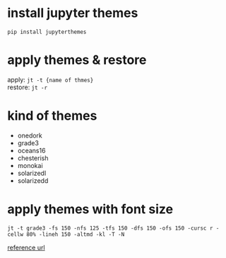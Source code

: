 # install jupyter themes
`pip install jupyterthemes`

# apply themes & restore
apply: `jt -t {name of thmes}`  
restore: `jt -r`

# kind of themes
- onedork
- grade3
- oceans16
- chesterish
- monokai
- solarizedl
- solarizedd

# apply themes with font size
`jt -t grade3 -fs 150 -nfs 125 -tfs 150 -dfs 150 -ofs 150 -cursc r -cellw 80% -lineh 150 -altmd -kl -T -N`

[reference url](https://separang.tistory.com/114)
